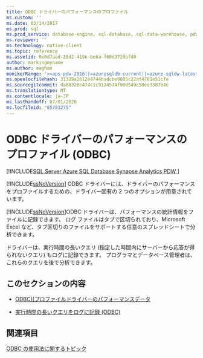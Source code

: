 ```yaml
---
title: ODBC ドライバーのパフォーマンスのプロファイル
ms.custom: ''
ms.date: 03/14/2017
ms.prod: sql
ms.prod_service: database-engine, sql-database, sql-data-warehouse, pdw
ms.reviewer: ''
ms.technology: native-client
ms.topic: reference
ms.assetid: 0e6d7aed-28d2-419e-be6a-f60d3729bfd0
author: markingmyname
ms.author: maghan
monikerRange: '>=aps-pdw-2016||=azuresqldb-current||=azure-sqldw-latest||>=sql-server-2016||=sqlallproducts-allversions||>=sql-server-linux-2017||=azuresqldb-mi-current'
ms.openlocfilehash: 31329a2612e4744badcbe9605c22af4761e51cfe
ms.sourcegitcommit: da88320c474c1c9124574f90d549c50ee3387b4c
ms.translationtype: MT
ms.contentlocale: ja-JP
ms.lasthandoff: 07/01/2020
ms.locfileid: "85783275"
---
```

# <a name="profiling-odbc-driver-performance-odbc"></a>ODBC ドライバーのパフォーマンスのプロファイル (ODBC)
[!INCLUDE[SQL Server Azure SQL Database Synapse Analytics PDW ](../../includes/applies-to-version/sql-asdb-asdbmi-asdw-pdw.md)]

  [!INCLUDE[ssNoVersion](../../includes/ssnoversion-md.md)] ODBC ドライバーには、ドライバーのパフォーマンスをプロファイルするための、ドライバー固有の 2 つのオプションが用意されています。  
  
 [!INCLUDE[ssNoVersion](../../includes/ssnoversion-md.md)]ODBC ドライバーは、パフォーマンスの統計情報をファイルに記録できます。 ログ ファイルはタブで区切られており、Microsoft Excel など、タブ区切りのファイルをサポートする任意のスプレッドシートで分析できます。  
  
 ドライバーは、実行時間の長いクエリ (指定した時間内にサーバーから応答が得られないクエリ) もログに記録できます。 プログラマとデータベース管理者は、これらのクエリを後で分析できます。  
  
## <a name="in-this-section"></a>このセクションの内容  
  
-   [ODBC&#41;&#40;プロファイルドライバーのパフォーマンスデータ](../../relational-databases/native-client-odbc-how-to/profiling-odbc-driver-performance-data.md)  
  
-   [実行時間の長いクエリをログに記録 &#40;ODBC&#41;](../../relational-databases/native-client-odbc-how-to/profiling-odbc-driver-performance-data-log-long-running-queries.md)  
  
## <a name="see-also"></a>関連項目  
 [ODBC の使用法に関するトピック](../../relational-databases/native-client-odbc-how-to/odbc-how-to-topics.md)  
  
  
